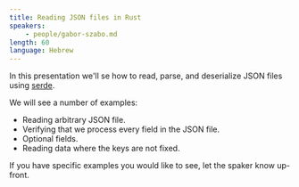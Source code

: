 ```yaml
---
title: Reading JSON files in Rust
speakers:
    - people/gabor-szabo.md
length: 60
language: Hebrew
---
```


In this presentation we'll se how to read, parse, and deserialize JSON files using [serde](https://serde.rs/).

We will see a number of examples:

* Reading arbitrary JSON file.
* Verifying that we process every field in the JSON file.
* Optional fields.
* Reading data where the keys are not fixed.

If you have specific examples you would like to see, let the spaker know up-front.
